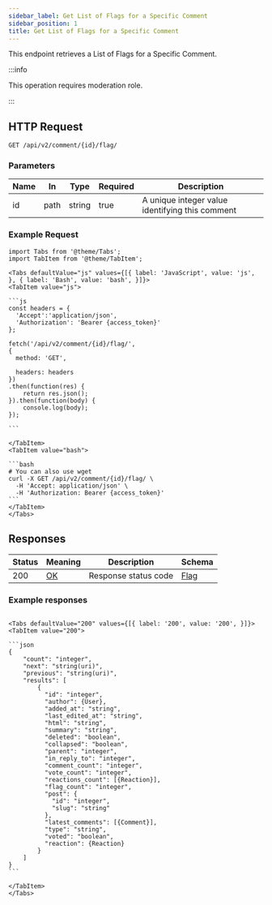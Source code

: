 ```yaml
---
sidebar_label: Get List of Flags for a Specific Comment
sidebar_position: 1
title: Get List of Flags for a Specific Comment
---
```


This endpoint retrieves a List of Flags for a Specific Comment.

:::info

This operation requires moderation role.

:::


## HTTP Request

`GET /api/v2/comment/{id}/flag/`

### Parameters

|Name|In|Type|Required|Description|
|---|---|---|---|---|
|id|path|string|true|A unique integer value identifying this comment|

### Example Request

````mdx-code-block
import Tabs from '@theme/Tabs';
import TabItem from '@theme/TabItem';

<Tabs defaultValue="js" values={[{ label: 'JavaScript', value: 'js', }, { label: 'Bash', value: 'bash', }]}>
<TabItem value="js">

```js
const headers = {
  'Accept':'application/json',
  'Authorization': 'Bearer {access_token}'
};

fetch('/api/v2/comment/{id}/flag/',
{
  method: 'GET',

  headers: headers
})
.then(function(res) {
    return res.json();
}).then(function(body) {
    console.log(body);
});

```

</TabItem>
<TabItem value="bash">

```bash
# You can also use wget
curl -X GET /api/v2/comment/{id}/flag/ \
  -H 'Accept: application/json' \
  -H 'Authorization: Bearer {access_token}'
```
</TabItem>
</Tabs>
````

## Responses

|Status|Meaning|Description|Schema|
|---|---|---|---|
|200|[OK](https://tools.ietf.org/html/rfc7231#section-6.3.1)|Response status code|[Flag](/docs/apireference/v2/schemas/flag)|

### Example responses


````mdx-code-block

<Tabs defaultValue="200" values={[{ label: '200', value: '200', }]}>
<TabItem value="200">

```json
{
    "count": "integer",
    "next": "string(uri)",
    "previous": "string(uri)",
    "results": [
        {
          "id": "integer",
          "author": {User},
          "added_at": "string",
          "last_edited_at": "string",
          "html": "string",
          "summary": "string",
          "deleted": "boolean",
          "collapsed": "boolean",
          "parent": "integer",
          "in_reply_to": "integer",
          "comment_count": "integer",
          "vote_count": "integer",
          "reactions_count": [{Reaction}],
          "flag_count": "integer",
          "post": {
            "id": "integer",
            "slug": "string"
          },
          "latest_comments": [{Comment}],
          "type": "string",
          "voted": "boolean",
          "reaction": {Reaction}
        }
    ]
}
```

</TabItem>
</Tabs>
````




